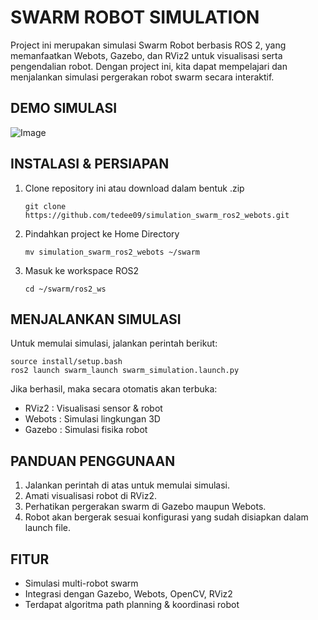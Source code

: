 SWARM ROBOT SIMULATION
======================

Project ini merupakan simulasi Swarm Robot berbasis ROS 2, yang memanfaatkan Webots, Gazebo, dan RViz2 untuk visualisasi serta pengendalian robot.
Dengan project ini, kita dapat mempelajari dan menjalankan simulasi pergerakan robot swarm secara interaktif.


DEMO SIMULASI
-------------
![Image](https://github.com/user-attachments/assets/7874a16f-f11b-4c1c-8061-7b7766401114)

INSTALASI & PERSIAPAN
---------------------
1. Clone repository ini atau download dalam bentuk .zip
   ```
   git clone https://github.com/tedee09/simulation_swarm_ros2_webots.git
   ```

2. Pindahkan project ke Home Directory
   ```
   mv simulation_swarm_ros2_webots ~/swarm
   ```

3. Masuk ke workspace ROS2
   ```
   cd ~/swarm/ros2_ws
   ```


MENJALANKAN SIMULASI
--------------------
Untuk memulai simulasi, jalankan perintah berikut:

   ```
   source install/setup.bash
   ros2 launch swarm_launch swarm_simulation.launch.py
   ```

Jika berhasil, maka secara otomatis akan terbuka:
- RViz2   : Visualisasi sensor & robot
- Webots  : Simulasi lingkungan 3D
- Gazebo  : Simulasi fisika robot


PANDUAN PENGGUNAAN
------------------
1. Jalankan perintah di atas untuk memulai simulasi.
2. Amati visualisasi robot di RViz2.
3. Perhatikan pergerakan swarm di Gazebo maupun Webots.
4. Robot akan bergerak sesuai konfigurasi yang sudah disiapkan dalam launch file.


FITUR
-----
- Simulasi multi-robot swarm
- Integrasi dengan Gazebo, Webots, OpenCV, RViz2
- Terdapat algoritma path planning & koordinasi robot
